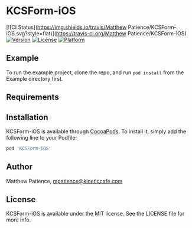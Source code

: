 # KCSForm-iOS

[![CI Status](https://img.shields.io/travis/Matthew Patience/KCSForm-iOS.svg?style=flat)](https://travis-ci.org/Matthew Patience/KCSForm-iOS)
[![Version](https://img.shields.io/cocoapods/v/KCSForm-iOS.svg?style=flat)](https://cocoapods.org/pods/KCSForm-iOS)
[![License](https://img.shields.io/cocoapods/l/KCSForm-iOS.svg?style=flat)](https://cocoapods.org/pods/KCSForm-iOS)
[![Platform](https://img.shields.io/cocoapods/p/KCSForm-iOS.svg?style=flat)](https://cocoapods.org/pods/KCSForm-iOS)

## Example

To run the example project, clone the repo, and run `pod install` from the Example directory first.

## Requirements

## Installation

KCSForm-iOS is available through [CocoaPods](https://cocoapods.org). To install
it, simply add the following line to your Podfile:

```ruby
pod 'KCSForm-iOS'
```

## Author

Matthew Patience, mpatience@kineticcafe.com

## License

KCSForm-iOS is available under the MIT license. See the LICENSE file for more info.
